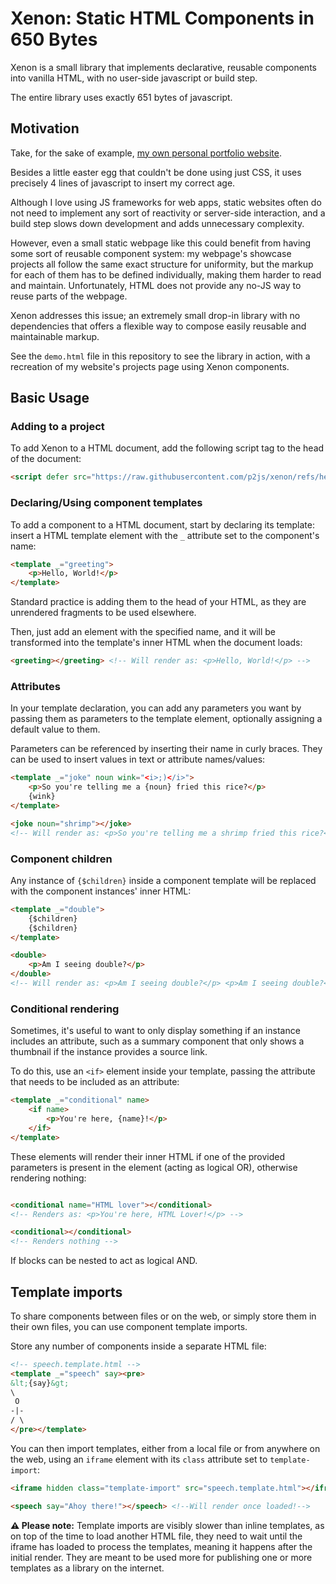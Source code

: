 # Xenon: Static HTML Components in 650 Bytes

Xenon is a small library that implements declarative, reusable components into vanilla HTML, with no user-side javascript or build step.

The entire library uses exactly 651 bytes of javascript.

## Motivation

Take, for the sake of example, [my own personal portfolio website](https://alfiot.net).

Besides a little easter egg that couldn't be done using just CSS, it uses precisely 4 lines of javascript to insert my correct age.

Although I love using JS frameworks for web apps, static websites often do not need to implement any sort of reactivity or server-side interaction, and a build step slows down development and adds unnecessary complexity.

However, even a small static webpage like this could benefit from having some sort of reusable component system: my webpage's showcase projects all follow the same exact structure for uniformity, but the markup for each of them has to be defined individually, making them harder to read and maintain. Unfortunately, HTML does not provide any no-JS way to reuse parts of the webpage.

Xenon addresses this issue; an extremely small drop-in library with no dependencies that offers a flexible way to compose easily reusable and maintainable markup.

See the `demo.html` file in this repository to see the library in action, with a recreation of my website's projects page using Xenon components.

## Basic Usage

### Adding to a project

To add Xenon to a HTML document, add the following script tag to the head of the document:

```html
<script defer src="https://raw.githubusercontent.com/p2js/xenon/refs/heads/main/src/xenon.min.js"></script>
```

### Declaring/Using component templates

To add a component to a HTML document, start by declaring its template: insert a HTML template element with the `_` attribute set to the component's name:

```html
<template _="greeting">
    <p>Hello, World!</p>
</template>
```

Standard practice is adding them to the head of your HTML, as they are unrendered fragments to be used elsewhere.

Then, just add an element with the specified name, and it will be transformed into the template's inner HTML when the document loads:

```html
<greeting></greeting> <!-- Will render as: <p>Hello, World!</p> -->
```

### Attributes

In your template declaration, you can add any parameters you want by passing them as parameters to the template element, optionally assigning a default value to them.

Parameters can be referenced by inserting their name in curly braces. They can be used to insert values in text or attribute names/values:

```html
<template _="joke" noun wink="<i>;)</i>">
    <p>So you're telling me a {noun} fried this rice?</p>
    {wink}
</template>

<joke noun="shrimp"></joke>
<!-- Will render as: <p>So you're telling me a shrimp fried this rice?</p> <i>;)</i> -->
```

### Component children

Any instance of `{$children}` inside a component template will be replaced with the component instances' inner HTML:

```html
<template _="double">
    {$children}
    {$children}
</template>

<double>
    <p>Am I seeing double?</p> 
</double>
<!-- Will render as: <p>Am I seeing double?</p> <p>Am I seeing double?</p> -->
```

### Conditional rendering

Sometimes, it's useful to want to only display something if an instance includes an attribute, such as a summary component that only shows a thumbnail if the instance provides a source link.

To do this, use an `<if>` element inside your template, passing the attribute that needs to be included as an attribute:

```html
<template _="conditional" name>
    <if name>
        <p>You're here, {name}!</p>
    </if>
</template>
```

These elements will render their inner HTML if one of the provided parameters is present in the element (acting as logical OR), otherwise rendering nothing:

```html

<conditional name="HTML lover"></conditional> 
<!-- Renders as: <p>You're here, HTML Lover!</p> -->

<conditional></conditional>                   
<!-- Renders nothing -->
```

If blocks can be nested to act as logical AND.

## Template imports

To share components between files or on the web, or simply store them in their own files, you can use component template imports.

Store any number of components inside a separate HTML file:

```html
<!-- speech.template.html -->
<template _="speech" say><pre>
&lt;{say}&gt;
\
 O
-|-
/ \
</pre></template>
```

You can then import templates, either from a local file or from anywhere on the web, using an `iframe` element with its `class` attribute set to `template-import`:

```html
<iframe hidden class="template-import" src="speech.template.html"></iframe>

<speech say="Ahoy there!"></speech> <!--Will render once loaded!-->
```

**⚠️ Please note:** Template imports are visibly slower than inline templates, as on top of the time to load another HTML file, they need to wait until the iframe has loaded to process the templates, meaning it happens after the initial render. They are meant to be used more for publishing one or more templates as a library on the internet.